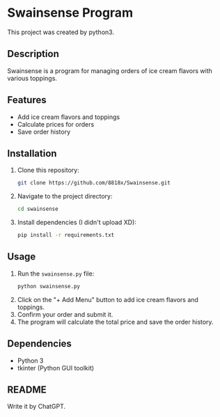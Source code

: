 # Swainsense Program
This project was created by python3.

## Description
Swainsense is a program for managing orders of ice cream flavors with various toppings.

## Features
- Add ice cream flavors and toppings
- Calculate prices for orders
- Save order history

## Installation
1. Clone this repository:
    ```bash
    git clone https://github.com/8818x/Swainsense.git
    ```
2. Navigate to the project directory:
    ```bash
    cd swainsense
    ```
3. Install dependencies (I didn't upload XD):
    ```bash
    pip install -r requirements.txt
    ```

## Usage
1. Run the `swainsense.py` file:
    ```bash
    python swainsense.py
    ```
2. Click on the "+ Add Menu" button to add ice cream flavors and toppings.
3. Confirm your order and submit it.
4. The program will calculate the total price and save the order history.

## Dependencies
- Python 3
- tkinter (Python GUI toolkit)

## README
Write it by ChatGPT.
